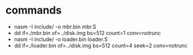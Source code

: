 # commands
* nasm -I include/ -o mbr.bin mbr.S
* dd if=./mbr.bin of=../disk.img bs=512 count=1 conv=notrunc
* nasm -I include/ -o loader.bin loader.S
* dd if=./loader.bin of=../disk.img bs=512 count=4 seek=2 conv=notrunc



